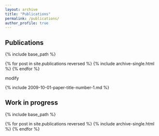 ```yaml
---
layout: archive
title: "Publications"
permalink: /publications/
author_profile: true
---
```


## Publications

{% include base_path %}

{% for post in site.publications reversed %}
  {% include archive-single.html %}
{% endfor %}

modify

{% include 2009-10-01-paper-title-number-1.md %}




## Work in progress

{% include base_path %}

{% for post in site.publications reversed %}
  {% include archive-single.html %}
{% endfor %}
